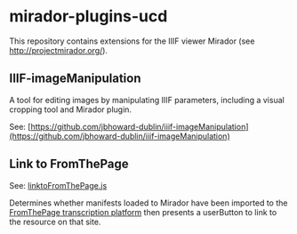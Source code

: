 # mirador-plugins-ucd

This repository contains extensions for the IIIF viewer Mirador (see http://projectmirador.org/).

## IIIF-imageManipulation

A tool for editing images by manipulating IIIF parameters, including a visual cropping tool and Mirador plugin.

See: [https://github.com/jbhoward-dublin/iiif-imageManipulation](https://github.com/jbhoward-dublin/iiif-imageManipulation)

## Link to FromThePage 

See: [linktoFromThePage.js](https://github.com/jbhoward-dublin/mirador-plugins-ucd/tree/master/linktoFromThePage)

Determines whether manifests loaded to Mirador have been imported to the [FromThePage transcription platform](http://fromthepage.com/) then presents a userButton to link to the resource on that site.
